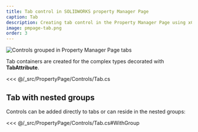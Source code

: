 ```yaml
---
title: Tab control in SOLIDWORKS property Manager Page
caption: Tab
description: Creating tab control in the Property Manager Page using xCAD framework
image: pmpage-tab.png
order: 3
---
```

![Controls grouped in Property Manager Page tabs](pmpage-tab.png)

Tab containers are created for the complex types decorated with **TabAttribute**.

<<< @/_src/PropertyPage/Controls/Tab.cs

## Tab with nested groups

Controls can be added directly to tabs or can reside in the nested groups:

<<< @/_src/PropertyPage/Controls/Tab.cs#WithGroup
